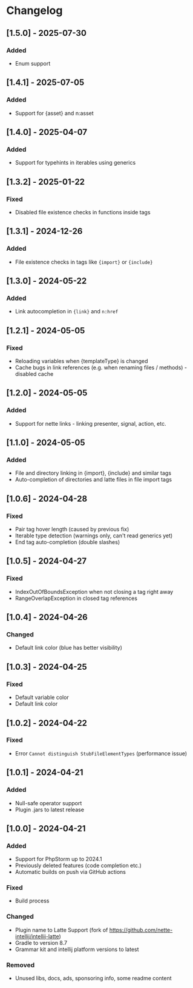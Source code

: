 # Changelog

## [1.5.0] - 2025-07-30

### Added

- Enum support

## [1.4.1] - 2025-07-05

### Added

- Support for {asset} and n:asset

## [1.4.0] - 2025-04-07

### Added

- Support for typehints in iterables using generics

## [1.3.2] - 2025-01-22

### Fixed

- Disabled file existence checks in functions inside tags

## [1.3.1] - 2024-12-26

### Added

- File existence checks in tags like `{import}` or `{include}`

## [1.3.0] - 2024-05-22

### Added

- Link autocompletion in `{link}` and `n:href`

## [1.2.1] - 2024-05-05

### Fixed

- Reloading variables when {templateType} is changed
- Cache bugs in link references (e.g. when renaming files / methods) - disabled cache

## [1.2.0] - 2024-05-05

### Added

- Support for nette links - linking presenter, signal, action, etc.

## [1.1.0] - 2024-05-05

### Added

- File and directory linking in {import}, {include} and similar tags
- Auto-completion of directories and latte files in file import tags

## [1.0.6] - 2024-04-28

### Fixed

- Pair tag hover length (caused by previous fix)
- Iterable type detection (warnings only, can't read generics yet)
- End tag auto-completion (double slashes)

## [1.0.5] - 2024-04-27

### Fixed

- IndexOutOfBoundsException when not closing a tag right away
- RangeOverlapException in closed tag references

## [1.0.4] - 2024-04-26

### Changed

- Default link color (blue has better visibility)

## [1.0.3] - 2024-04-25

### Fixed

- Default variable color
- Default link color

## [1.0.2] - 2024-04-22

### Fixed

- Error `Cannot distinguish StubFileElementTypes` (performance issue)

## [1.0.1] - 2024-04-21

### Added

- Null-safe operator support
- Plugin .jars to latest release

## [1.0.0] - 2024-04-21

### Added

- Support for PhpStorm up to 2024.1
- Previously deleted features (code completion etc.)
- Automatic builds on push via GitHub actions

### Fixed

- Build process

### Changed

- Plugin name to Latte Support (fork of https://github.com/nette-intellij/intellij-latte)
- Gradle to version 8.7
- Grammar kit and intellij platform versions to latest

### Removed

- Unused libs, docs, ads, sponsoring info, some readme content
